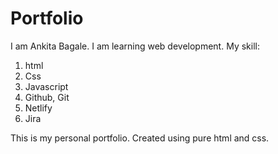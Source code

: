 # Portfolio

I am Ankita Bagale. I am learning web development.
My skill:
1. html
2. Css
3. Javascript
4. Github, Git
5. Netlify
6. Jira

This is my personal portfolio. Created using pure html and css.
